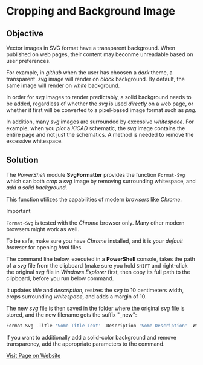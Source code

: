 # Cropping and Background Image

## Objective
Vector images in SVG format have a transparent background. When published on web pages, their content may beconme unreadable based on user preferences.

For example, in *github* when the user has choosen a *dark* theme, a transparent *.svg* image will render on *black* background. By default, the same image will render on *white* background.

In order for *svg* images to render predictably, a solid background needs to be added, regardless of whether the *svg* is used *directly* on a web page, or whether it first will be converted to a pixel-based image format such as *png*.

In addition, many *svg* images are surrounded by excessive *whitespace*. For example, when you *plot* a *KiCAD* schematic, the *svg* image contains the entire page and not just the schematics. A method is needed to remove the excessive whitespace.


## Solution
The *PowerShell* module **SvgFormatter** provides the function `Format-Svg` which can both *crop* a *svg* image by removing surrounding whitespace, and *add a solid background*.

This function utilizes the capabilities of modern *browsers* like *Chrome*.

> [!IMPORTANT]  
> `Format-Svg` is tested with the *Chrome* browser only. Many other modern browsers might work as well.
>
> To be safe, make sure you have *Chrome* installed, and it is your *default browser* for opening *html* files.

The command line below, executed in a **PowerShell** console, takes the path of a *svg* file from the clipboard (make sure you hold `SHIFT` and right-click the original *svg* file in *Windows Explorer* first, then copy its full path to the clipboard, before you run below command.

It updates *title* and *description*, resizes the *svg* to 10 centimeters width, crops surrounding *whitespace*, and adds a margin of 10.

The new *svg* file is then saved in the folder where the original *svg* file is stored, and the new filename gets the suffix "_new":

```powershell
Format-Svg -Title 'Some Title Text' -Description 'Some Description' -Width 10 -WidthUnit Centimeters -MarginHorizontal 10 -MarginVertical 10 -Suffix _clean
```

If you want to additionally add a solid-color background and remove transparency, add the appropriate parameters to the command.

[Visit Page on Website](https://github.com/tobiaspsp/doneland_sources/tools/software/powershell/image%20processing/cropping%20and%20transparency/.svg%20files?670085020426240854)
